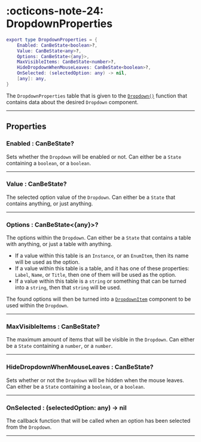 <h1 class="api-header" markdown>
    <span class="api-icon" markdown>:octicons-note-24:</span>
    <span class="api-title">DropdownProperties</span>
</h1>

```lua
export type DropdownProperties = {
	Enabled: CanBeState<boolean>?,
	Value: CanBeState<any>?,
	Options: CanBeState<{any}>,
	MaxVisibleItems: CanBeState<number>?,
	HideDropdownWhenMouseLeaves: CanBeState<boolean>?,
	OnSelected: (selectedOption: any) -> nil,
	[any]: any,
}
```

The `DropdownProperties` table that is given to the [`Dropdown()`](../../members/dropdown/Dropdown.md) function that contains data about the desired `Dropdown` component.

----

## Properties

<h3 markdown>
	Enabled
	<span class="api-property-type">
		: CanBeState<boolean>?
	</span>
</h3>

Sets whether the `Dropdown` will be enabled or not. Can either be a `State` containing a `boolean`, or a `boolean`.

----

<h3 markdown>
	Value
	<span class="api-property-type">
		: CanBeState<any>?
	</span>
</h3>

The selected option value of the `Dropdown`. Can either be a `State` that contains anything, or just anything.

----

<h3 markdown>
	Options
	<span class="api-property-type">
		: CanBeState<{any}>?
	</span>
</h3>

The options within the `Dropdown`. Can either be a `State` that contains a table with anything, or just a table with anything.

* If a value within this table is an `Instance`, or an `EnumItem`, then its name will be used as the option.
* If a value within this table is a table, and it has one of these properties: `Label`, `Name`, or `Title`, then one of them will be used as the option.
* If a value within this table is a `string` or something that can be turned into a `string`, then that `string` will be used.

The found options will then be turned into a [`DropdownItem`](../../members/dropdown/DropdownItem.md) component to be used within the `Dropdown`.

----

<h3 markdown>
	MaxVisibleItems
	<span class="api-property-type">
		: CanBeState<number>?
	</span>
</h3>

The maximum amount of items that will be visible in the `Dropdown`. Can either be a `State` containing a `number`, or a `number`.

----

<h3 markdown>
	HideDropdownWhenMouseLeaves
	<span class="api-property-type">
		: CanBeState<boolean>?
	</span>
</h3>

Sets whether or not the `Dropdown` will be hidden when the mouse leaves. Can either be a `State` containing a `boolean`, or a `boolean`.

----

<h3 markdown>
	OnSelected
	<span class="api-property-type">
		: (selectedOption: any) -> nil
	</span>
</h3>

The callback function that will be called when an option has been selected from the `Dropdown`.

----

